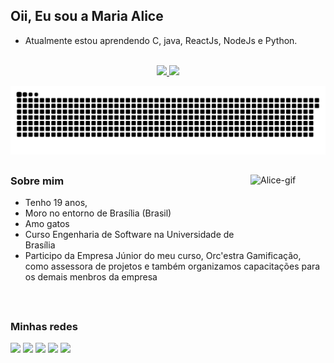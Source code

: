 ## Oii, Eu sou a Maria Alice

- Atualmente estou aprendendo C, java, ReactJs, NodeJs e Python.

<br>

<div align="center">
  <a href="https://github.com/Maliz30">
  
</div>

<div align="center">
  <a href="https://github.com/anuraghazra/github-readme-stats">
      <img  height="170em" src="https://github-readme-stats.vercel.app/api?username=Maliz30&show_icons=true&rank_icon=github&theme=midnight-purple&include_all_commits=true&count_private=true"/>
  </a>
  <a href="https://github.com/anuraghazra/convoychat">
    <img height="170em" src="https://github-readme-stats.vercel.app/api/top-langs/?username=Maliz30&layout=compact&langs_count=10&theme=midnight-purple&hide=html"/>
  </a>
 </div>

 ![Snake animation](https://github.com/Maliz30/Maliz30/blob/main/assets/github-contribution-grid-snake.svg)
  
  ##
<div>
    <img align= "right" height="120" width="120" alt="Alice-gif" src="https://user-images.githubusercontent.com/105389239/175746813-5e790a2a-6293-45a6-8463-e690cddb9eb7.gif">
  <h3 align= "left"> Sobre mim </div>
    
  - Tenho 19 anos, 
  - Moro no entorno de Brasília (Brasil)
  - Amo gatos
  - Curso Engenharia de Software na Universidade de Brasília
  - Participo da Empresa Júnior do meu curso, Orc'estra Gamificação, como assessora de projetos e também organizamos capacitações para os demais menbros da empresa

  
  <br>  
</div>

 ##
### Minhas redes

<div style="display: inline_block"> 
   <a href="https://www.linkedin.com/in/maria-alice-silva-1074411b9/" target="_blank"><img src="https://img.shields.io/badge/LinkedIn-0077B5?style=for-the-badge&logo=linkedin&logoColor=white" target="_blank"></a> 
   <a href="https://codepen.io/alice30/pens/showcase"><img src="https://img.shields.io/badge/Codepen-000000?style=for-the-badge&logo=codepen&logoColor=white0" target="_blank"></a>
   <a href = "mailto:marialice3003@gmail.com"><img src="https://img.shields.io/badge/-Gmail-%23333?style=for-the-badge&logo=gmail&logoColor=white" target="_blank"></a>
   <a href="https://www.instagram.com/m4ri_alice/" target="_blank"><img src="https://img.shields.io/badge/-Instagram-%23E4405F?style=for-the-badge&logo=instagram&logoColor=white" target="_blank"></a>
   <a href="https://www.twitch.tv/eu_alice3" target="_blank"><img src="https://img.shields.io/badge/Twitch-9146FF?style=for-the-badge&logo=twitch&logoColor=white" target="_blank"></a>
</div>



<!--

### Hi there 👋
**Maliz30/Maliz30** is a ✨ _special_ ✨ repository because its `README.md` (this file) appears on your GitHub profile.

Here are some ideas to get you started:

- 🔭 I’m currently working on ...
- 🌱 I’m currently learning ...
- 👯 I’m looking to collaborate on ...
- 🤔 I’m looking for help with ...
- 💬 Ask me about ...
- 📫 How to reach me: ...
- 😄 Pronouns: ...
- ⚡ Fun fact: ...
-->
